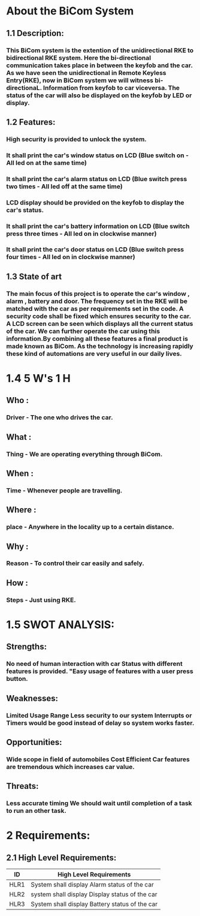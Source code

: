 # About the BiCom System
## 1.1 Description:
### This BiCom system is the extention of the unidirectional RKE to bidirectional RKE system. Here the bi-directional communication takes place in between the keyfob and the car. As we have seen the unidirectional in Remote Keyless Entry(RKE), now in BiCom system we will witness bi-directionaL. Information from keyfob to car viceversa. The status of the car will also be displayed on the keyfob by LED or display.
## 1.2 Features:
### High security is provided to unlock the system.
### It shall print the car's window status on LCD (Blue switch on - All led on at the same time)
### It shall print the car's alarm status on LCD (Blue switch press two times - All led off at the same time)
### LCD display should be provided on the keyfob to display the car's status.
### It shall print the car's battery information on LCD (Blue switch press three times - All led on in clockwise manner)
### It shall print the car's door status on LCD (Blue switch press four times - All led on in clockwise manner)

## 1.3 State of art
### The main focus of this project is to operate the car's window , alarm , battery and door. The frequency set in the RKE will be matched with the car as per requirements set in the code. A security code shall be fixed which ensures security to the car. A LCD screen can be seen which displays all the current status of the car. We can further operate the car using this information.By combining all these features a final product is made known as BiCom. As the technology is increasing rapidly these kind of automations are very useful in our daily lives.

# 1.4 5 W's 1 H
## Who :
### Driver - The one who drives the car.
## What : 
### Thing - We are operating everything through BiCom.
## When :
### Time - Whenever people are travelling.
## Where :
### place - Anywhere in the locality up to a certain distance.
## Why : 
### Reason - To control their car easily and safely.
## How :
### Steps - Just using RKE.

# 1.5 SWOT ANALYSIS:

## Strengths:

### No need of human interaction with car Status with different features is provided. "Easy usage of features with a user press button.

## Weaknesses:

### Limited Usage Range Less security to our system Interrupts or Timers would be good instead of delay so system works faster.

## Opportunities:

### Wide scope in field of automobiles Cost Efficient Car features are tremendous which increases car value.

## Threats:

### Less accurate timing We should wait until completion of a task to run an other task.

# 2 Requirements:
## 2.1 High Level Requirements:

| ID |High Level Requirements|
|----|--------------------|
|HLR1|System shall display Alarm status of the car|  
|HLR2|system shall display Display status of the car|  
|HLR3|System shall display Battery status of the car|
